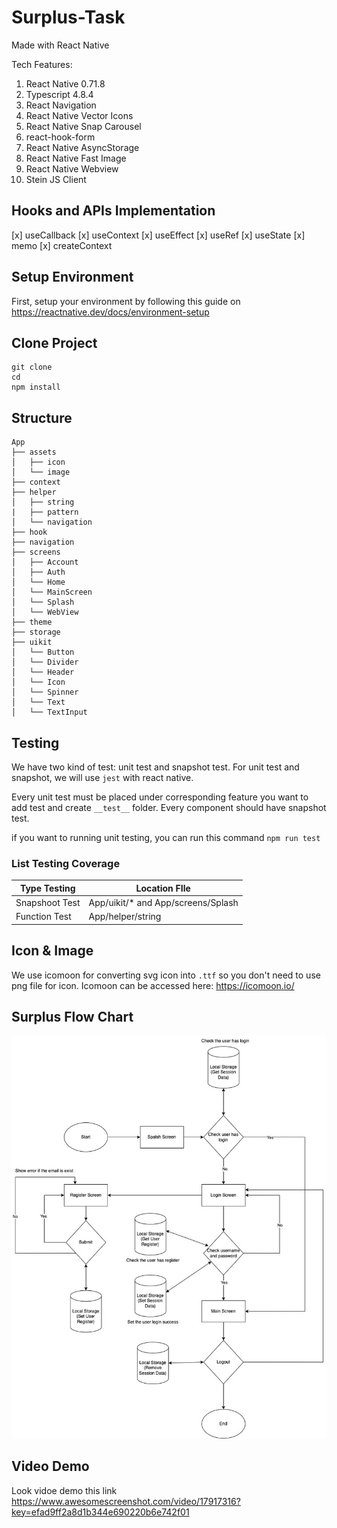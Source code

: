 # Surplus-Task

Made with React Native

Tech Features:
1. React Native 0.71.8
2. Typescript 4.8.4
3. React Navigation 
4. React Native Vector Icons
5. React Native Snap Carousel
6. react-hook-form
7. React Native AsyncStorage
8. React Native Fast Image
9. React Native Webview
8. Stein JS Client

## Hooks and APIs Implementation
[x] useCallback
[x] useContext
[x] useEffect
[x] useRef
[x] useState
[x] memo
[x] createContext

## Setup Environment
First, setup your environment by following this guide on https://reactnative.dev/docs/environment-setup

## Clone Project
```
git clone
cd 
npm install
```

## Structure

```
App
├── assets
│   ├── icon
│   └── image
├── context
├── helper
│   ├── string
|   ├── pattern
│   └── navigation
├── hook
├── navigation
├── screens
│   ├── Account
│   ├── Auth
│   └── Home
│   └── MainScreen
│   └── Splash
│   └── WebView
├── theme
├── storage
├── uikit
│   └── Button
│   └── Divider
│   └── Header
│   └── Icon
│   └── Spinner
│   └── Text
│   └── TextInput
```

## Testing
We have two kind of test: unit test and snapshot test.
For unit test and snapshot, we will use `jest` with react native.

Every unit test must be placed under corresponding feature you want to add test and create `__test__` folder.
Every component should have snapshot test.

if you want to running unit testing, you can run this command `npm run test`

### List Testing Coverage
| Type Testing | Location FIle |
| ----------------------- | ----------------------------------- |
| Snapshoot Test | App/uikit/* and App/screens/Splash |
| Function Test | App/helper/string |


## Icon & Image
We use icomoon for converting svg icon into `.ttf` so you don't need to use png file for icon.
Icomoon can be accessed here: https://icomoon.io/

## Surplus Flow Chart
![import icon](./docs/image/Surplus-Flow-Diagram.jpeg)

## Video Demo
Look vidoe demo this link https://www.awesomescreenshot.com/video/17917316?key=efad9ff2a8d1b344e690220b6e742f01
